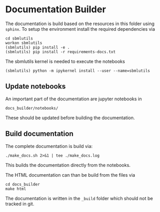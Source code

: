 # Documentation Builder
The documentation is build based on the resources in this folder using `sphinx`.
To setup the environment install the required dependencies via 
```
cd sbmlutils
workon sbmlutils
(sbmlutils) pip install -e .
(sbmlutils) pip install -r requirements-docs.txt
```

The sbmlutils kernel is needed to execute the notebooks
```
(sbmlutils) python -m ipykernel install --user --name=sbmlutils
```

## Update notebooks
An important part of the documentation are jupyter notebooks in
```
docs_builder/notebooks/
```
These should be updated before building the documentation.

## Build documentation

The complete documentation is build via:
```
./make_docs.sh 2>&1 | tee ./make_docs.log
```
This builds the documentation directly from the notebooks.

The HTML documentation can than be build from the files via
```
cd docs_builder
make html
```
The documentation is written in the `_build` folder which should not be tracked in git.

